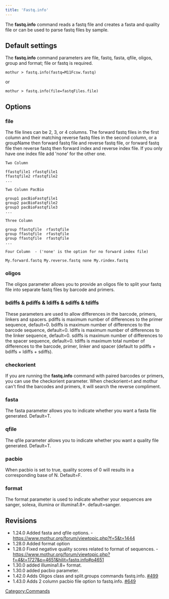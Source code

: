 ```yaml
---
title: 'Fastq.info'
---
```

The **fastq.info** command reads a fastq file and creates a fasta and
quality file or can be used to parse fastq files by sample.

## Default settings

The **fastq.info** command parameters are file, fastq, fasta, qfile, oligos,
group and format; file or fastq is required.

    mothur > fastq.info(fastq=M11Fcsw.fastq)

or

    mothur > fastq.info(file=fastqFiles.file)

## Options

### file

The file lines can be 2, 3, or 4 columns. The forward fastq files in the
first column and their matching reverse fastq files in the second
column, or a groupName then forward fastq file and reverse fastq file,
or forward fastq file then reverse fastq then forward index and reverse
index file. If you only have one index file add \'none\' for the other
one.

    Two Column 
     
    ffastqfile1 rfastqfile1
    ffastqfile2 rfastqfile2
    ...

    Two Column PacBio

    group1 pacBioFastqfile1 
    group2 pacBioFastqfile2 
    group3 pacBioFastqfile3
    ...
      
    Three Column
     
    group ffastqfile  rfastqfile
    group ffastqfile  rfastqfile
    group ffastqfile  rfastqfile
    ...
     
    Four Column  - ('none' is the option for no forward index file)
     
    My.forward.fastq My.reverse.fastq none My.rindex.fastq

### oligos

The oligos parameter allows you to provide an oligos file to split your
fastq file into separate fastq files by barcode and primers.

### bdiffs & pdiffs & ldiffs & sdiffs & tdiffs

These parameters are used to allow differences in the barcode, primers,
linkers and spacers. pdiffs is maximum number of differences to the
primer sequence, default=0. bdiffs is maximum number of differences to
the barcode sequence, default=0. ldiffs is maximum number of differences
to the linker sequence, default=0. sdiffs is maximum number of
differences to the spacer sequence, default=0. tdiffs is maximum total
number of differences to the barcode, primer, linker and spacer (default
to pdiffs + bdiffs + ldiffs + sdiffs).

### checkorient

If you are running the **fastq.info** command with paired barcodes or
primers, you can use the checkorient parameter. When checkorient=t and
mothur can\'t find the barcodes and primers, it will search the reverse
compliment.

### fasta

The fasta parameter allows you to indicate whether you want a fasta file
generated. Default=T.

### qfile

The qfile parameter allows you to indicate whether you want a quality
file generated. Default=T.

### pacbio

When pacbio is set to true, quality scores of 0 will results in a
corresponding base of N. Default=F.

### format

The format parameter is used to indicate whether your sequences are
sanger, solexa, illumina or illumina1.8+. default=sanger.

## Revisions

-   1.24.0 Added fasta and qfile options. -
    <https://www.mothur.org/forum/viewtopic.php?f=5&t=1444>
-   1.28.0 Added format option
-   1.28.0 Fixed negative quality scores related to format of
    sequences. -
    <https://www.mothur.org/forum/viewtopic.php?f=4&t=1727&p=4651&hilit=fastq.info#p4651>
-   1.30.0 added illumina1.8+ format.
-   1.30.0 added pacbio parameter.
-   1.42.0 Adds Oligos class and split.groups commands fastq.info.
    [\#499](https://github.com/mothur/mothur/issues/499)
-   1.43.0 Adds 2 column pacbio file option to fastq.info.
    [\#649](https://github.com/mothur/mothur/issues/649)

[Category:Commands](Category:Commands)
